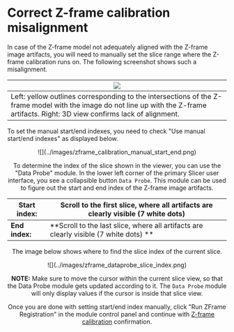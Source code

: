 # Correct Z-frame calibration misalignment

In case of the Z-frame model not adequately aligned with the Z-frame image artifacts, you will need to manually set the slice range where the Z-frame calibration runs on. The following screenshot shows such a misalignment.

| ![](../images/zframe_misaligned.png) |
| -- |
| Left: yellow outlines corresponding to the intersections of the Z-frame model with the image do not line up with the Z-frame artifacts. Right: 3D view confirms lack of alignment. |

To set the manual start/end indexes, you need to check "Use manual start/end indexes" as displayed below.

<center>![](../images/zframe_calibration_manual_start_end.png)

To determine the index of the slice shown in the viewer, you can use the "Data Probe" module. In the lower left corner of the primary Slicer user interface, you see a collapsible button `Data Probe`. This module can be used to figure out the start and end index of the Z-frame image artifacts.

|Start index: |Scroll to the first slice, where all artifacts are clearly visible (7 white dots)|
|--|--|
|**End index:** | **Scroll to the last slice, where all artifacts are clearly visible (7 white dots) **|

The image below shows where to find the slice index of the current slice.

<center>![](../images/zframe_dataprobe_slice_index.png)

**NOTE:** Make sure to move the cursor within the current slice view, so that the Data Probe module gets updated according to it. The `Data Probe` module will only display values if the cursor is inside that slice view.

Once you are done with setting start/end index manually, click "Run ZFrame Registration" in the module control panel and continue with [Z-frame calibration](zframe.md) confirmation.

